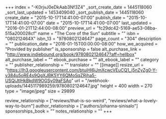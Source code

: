+++
index = "-K0rjvJ0eDkAab3Nf3Z4"
_sort_create_date = 1445118060
_sort_last_updated = 1453409040
_sort_publish_date = 1445118060
create_date = "2015-10-17T14:41:00-07:00"
publish_date = "2015-10-17T14:41:00-07:00"
date = "2015-10-17T14:41:00-07:00"
last_updated = "2016-01-21T12:44:00-08:00"
preview_url = "fc29dc42-5169-ae53-08ba-515a200028cf"
name = "The Core of the Sun"
subtitle = ""
isbn = "080212464X"
isbn_13 = "9780802124647"
page_count = "304"
description = ""
publication_date = "2016-01-15T00:00:00-08:00"
how_we_acquired = "Provided by publisher"
is_sponsorship = false
alt_purchase_link = "http://www.indiebound.org/book/9780802124647?aff=hellbox"
alt_purchase_label = ""
ebook_purchase = ""
alt_ebook_label = ""
category = ""
publisher_relationship = ""
translator = ""
[[image]]
resize_url = "https://lh3.googleusercontent.com/btuiHl6jJmXcwcVEuCQ1_j5nZyZg0-Y-v384u5oRE4s9QgXJBK5YY6QMoSqZRjha5-USQiJtlHkBkdW9OGSy09aFSAo"
url = "/webhook-uploads/1445117989259/9780802124647.jpg"
height = 400
width = 270
type = "image/jpeg"
size = 29899

review_relationship = ["reviews/that-is-so-weird", "reviews/what-a-lovely-way-to-burn"]
author_relationship = ["authors/johanna-sinisalo"]
sponsorships_book = ""
notes_relationship = ""
+++
